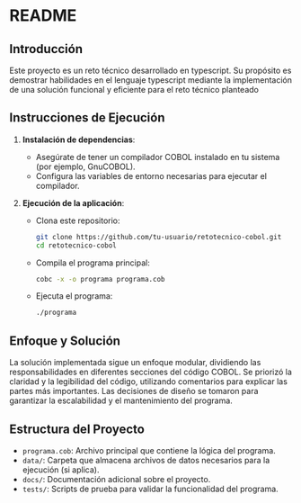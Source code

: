 # README

## Introducción

Este proyecto es un reto técnico desarrollado en typescript. Su propósito es demostrar habilidades en el lenguaje typescript mediante la implementación de una solución funcional y eficiente para el reto técnico planteado

## Instrucciones de Ejecución

1. **Instalación de dependencias**:

    - Asegúrate de tener un compilador COBOL instalado en tu sistema (por ejemplo, GnuCOBOL).
    - Configura las variables de entorno necesarias para ejecutar el compilador.

2. **Ejecución de la aplicación**:
    - Clona este repositorio:
        ```bash
        git clone https://github.com/tu-usuario/retotecnico-cobol.git
        cd retotecnico-cobol
        ```
    - Compila el programa principal:
        ```bash
        cobc -x -o programa programa.cob
        ```
    - Ejecuta el programa:
        ```bash
        ./programa
        ```

## Enfoque y Solución

La solución implementada sigue un enfoque modular, dividiendo las responsabilidades en diferentes secciones del código COBOL. Se priorizó la claridad y la legibilidad del código, utilizando comentarios para explicar las partes más importantes. Las decisiones de diseño se tomaron para garantizar la escalabilidad y el mantenimiento del programa.

## Estructura del Proyecto

-   `programa.cob`: Archivo principal que contiene la lógica del programa.
-   `data/`: Carpeta que almacena archivos de datos necesarios para la ejecución (si aplica).
-   `docs/`: Documentación adicional sobre el proyecto.
-   `tests/`: Scripts de prueba para validar la funcionalidad del programa.
